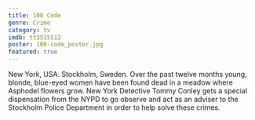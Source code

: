 ```yaml
---
title: 100 Code
genre: Crime
category: tv
imdb: tt3515512
poster: 100-code_poster.jpg
featured: true
---
```

New York, USA. Stockholm, Sweden.
Over the past twelve months young, blonde, blue-eyed women have been found dead in a meadow where Asphodel flowers grow.
New York Detective Tommy Conley gets a special dispensation from the NYPD to go observe and act as an adviser to the Stockholm Police Department in order to help solve these crimes.
